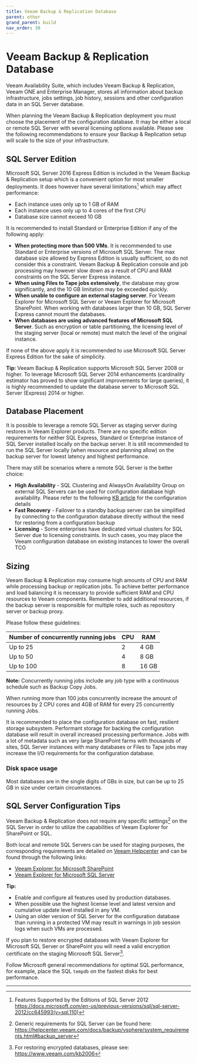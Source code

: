 ```yaml
---
title: Veeam Backup & Replication Database
parent: other
grand_parent: build
nav_order: 30
---
```


# Veeam Backup & Replication Database

Veeam Availability Suite, which includes Veeam Backup & Replication, Veeam ONE and Enterprise Manager, stores all information about backup infrastructure, jobs settings, job history, sessions and other configuration data in an SQL Server database.

When planning the Veeam Backup & Replication deployment you must choose the placement of the configuration database. It may be either a local or remote SQL Server with several licensing options available. Please see the following recommendations to ensure your Backup & Replication setup will scale to the size of your infrastructure.

## SQL Server Edition

Microsoft SQL Server 2016 Express Edition is included in the Veeam Backup & Replication setup which is a convenient option for most smaller deployments. It does however have several limitations[^1] which may affect performance:

-   Each instance uses only up to 1 GB of RAM
-   Each instance uses only up to 4 cores of the first CPU
-   Database size cannot exceed 10 GB

It is recommended to install Standard or Enterprise Edition if any of the following apply:

-   **When protecting more than 500 VMs**. It is recommended to use Standard or Enterprise versions of Microsoft SQL Server. The max database size allowed by Express Edition is usually sufficient, so do not consider this a constraint. Veeam Backup & Replication console and job processing may however slow down as a result of CPU and RAM constraints on the SQL Server Express instance.
-   **When using Files to Tape jobs extensively**, the database may grow significantly, and the 10 GB limitation may be exceeded quickly.
-   **When unable to configure an external staging server**. For Veeam Explorer for Microsoft SQL Server or Veeam Explorer for Microsoft SharePoint. When working with databases larger than 10 GB, SQL Server Express cannot mount the databases.
-   **When databases are using advanced features of Microsoft SQL Server**. Such as encryption or table partitioning, the licensing level of the staging server (local or remote) must match the level of the original instance.

If none of the above apply it is recommended to use Microsoft SQL Server Express Edition for the sake of simplicity.

**Tip:** Veeam Backup & Replication supports Microsoft SQL Server 2008 or higher. To leverage Microsoft SQL Server 2014 enhancements (cardinality estimator has proved to show significant improvements for large queries), it is highly recommended to update the database server to Microsoft SQL Server (Express) 2014 or higher.

## Database Placement

It is possible to leverage a remote SQL Server as staging server during restores in Veeam Explorer products. There are no specific edition requirements for neither SQL Express, Standard or Enterprise instance of SQL Server installed locally on the backup server. It is still recommended to run the SQL Server locally (when resource and planning allow) on the backup server for lowest latency and highest performance.

There may still be scenarios where a remote SQL Server is the better choice:

-   **High Availability** - SQL Clustering and AlwaysOn Availability Group on external SQL Servers can be used for configuration database high availability. Please refer to the following [KB article](https://www.veeam.com/kb2301) for the configuration details
-   **Fast Recovery** - Failover to a standby backup server can be simplified by connecting to the configuration database directly without the need for restoring from a configuration backup
-   **Licensing** - Some enterprises have dedicated virtual clusters for SQL Server due to licensing constraints. In such cases, you may place the Veeam configuration database on existing instances to lower the overall TCO

## Sizing

Veeam Backup & Replication may consume high amounts of CPU and RAM while processing backup or replication jobs. To achieve better performance and load balancing it is necessary to provide sufficient RAM and CPU resources to Veeam components.  Remember to add additional resources, if the backup server is responsible for multiple roles, such as repository server or backup proxy.

Please follow these guidelines:

| Number of concurrently running jobs | CPU | RAM   |
| ------------------------------------|---- | ------|
| Up to 25                            |  2  | 4 GB  |
| Up to 50                            |  4  | 8 GB  |
| Up to 100                           |  8  | 16 GB |

**Note:** Concurrently running jobs include any job type with a continuous schedule such as Backup Copy Jobs.

When running more than 100 jobs concurrently increase the amount of resources by 2 CPU cores and 4GB of RAM for every 25 concurrently running Jobs.

It is recommended to place the configuration database on fast, resilient storage subsystem. Performant storage for backing the configuration database will result in overall increased processing performance. Jobs with a lot of metadata such as very large SharePoint farms with thousands of sites, SQL Server instances with many databases or Files to Tape jobs may increase the I/O requirements for the configuration database.

### Disk space usage

Most databases are in the single digits of GBs in size, but can be up to 25 GB in size under certain circumstances.


## SQL Server Configuration Tips

Veeam Backup & Replication does not require any specific settings[^2] on the SQL Server in order to utilize the capabilities of Veeam Explorer for SharePoint or SQL.

Both local and remote SQL Servers can be used for staging purposes, the corresponding requirements are detailed on [Veeam Helpcenter](https://www.veeam.com/documentation-guides-datasheets.html) and can be found through the following links:

-   [Veeam Explorer for Microsoft SharePoint](https://helpcenter.veeam.com/docs/backup/explorers/vesp_staging_microsoft_sql_server.html)
-   [Veeam Explorer for Microsoft SQL Server](https://helpcenter.veeam.com/docs/backup/explorers/vesql_configure_staging.html)

**Tip:**
- Enable and configure all features used by production databases.
- When possible use the highest license level and latest version and cumulative update level installed in any VM.
- Using an older version of SQL Server for the configuration database than running in a protected VM may result in warnings in job session logs when such VMs are processed.

If you plan to restore encrypted databases with Veeam Explorer for Microsoft SQL Server or SharePoint you will need a valid encryption certificate on the staging Microsoft SQL Server[^3].

Follow Microsoft general recommendations for optimal SQL performance, for example, place the SQL `tempdb` on the fastest disks for best performance.

___

[^1]: Features Supported by the Editions of SQL Server 2012 <https://docs.microsoft.com/en-us/previous-versions/sql/sql-server-2012/cc645993(v=sql.110)>

[^2]: Generic requirements for SQL Server can be found here: <https://helpcenter.veeam.com/docs/backup/vsphere/system_requirements.html#backup_server>

[^3]: For restoring encrypted databases, please see: <https://www.veeam.com/kb2006>
